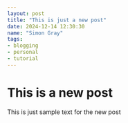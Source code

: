 ```yaml
---
layout: post
title: "This is just a new post"
date: 2024-12-14 12:30:30
name: "Simon Gray"
tags:
- blogging
- personal
- tutorial
---
```

# This is a new post
This is just sample text for the new post
